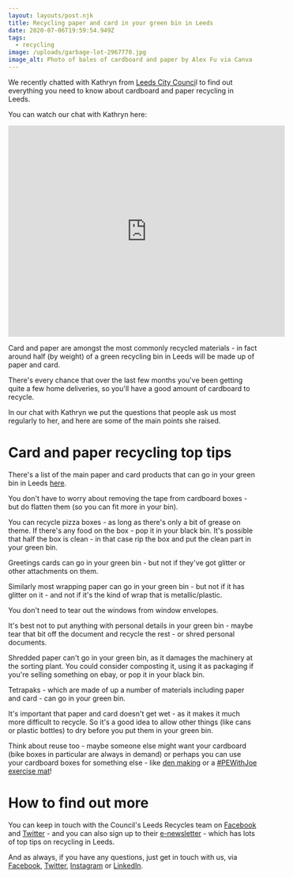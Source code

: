 ```yaml
---
layout: layouts/post.njk
title: Recycling paper and card in your green bin in Leeds
date: 2020-07-06T19:59:54.949Z
tags:
  - recycling
image: /uploads/garbage-lot-2967770.jpg
image_alt: Photo of bales of cardboard and paper by Alex Fu via Canva
---
```


We recently chatted with Kathryn from [Leeds City Counci](https://www.leeds.gov.uk/residents/bins-and-recycling)l to find out everything you need to know about cardboard and paper recycling in Leeds.

You can watch our chat with Kathryn here:

<iframe src="https://www.facebook.com/plugins/video.php?href=https%3A%2F%2Fwww.facebook.com%2Fzerowasteleeds%2Fvideos%2F266885891276674%2F&show_text=1&width=560" width="560" height="427" style="border:none;overflow:hidden" scrolling="no" frameborder="0" allowTransparency="true" allow="encrypted-media" allowFullScreen="true"></iframe>

Card and paper are amongst the most commonly recycled materials - in fact around half (by weight) of a green recycling bin in Leeds will be made up of paper and card.

There's every chance that over the last few months you've been getting quite a few home deliveries, so you'll have a good amount of cardboard to recycle.

In our chat with Kathryn we put the questions that people ask us most regularly to her, and here are some of the main points she raised.

# Card and paper recycling top tips

There's a list of the main paper and card products that can go in your green bin in Leeds [here](https://www.leeds.gov.uk/residents/bins-and-recycling/your-bins/green-recycling-bin).

You don't have to worry about removing the tape from cardboard boxes - but do flatten them (so you can fit more in your bin).

You can recycle pizza boxes - as long as there's only a bit of grease on theme. If there's any food on the box - pop it in your black bin. It's possible that half the box is clean - in that case rip the box and put the clean part in your green bin.

Greetings cards can go in your green bin - but not if they've got glitter or other attachments on them.

Similarly most wrapping paper can go in your green bin - but not if it has glitter on it - and not if it's the kind of wrap that is metallic/plastic.

You don't need to tear out the windows from window envelopes.

It's best not to put anything with personal details in your green bin - maybe tear that bit off the document and recycle the rest - or shred personal documents.

Shredded paper can't go in your green bin, as it damages the machinery at the sorting plant. You could consider composting it, using it as packaging if you're selling something on ebay, or pop it in your black bin.

Tetrapaks - which are made of up a number of materials including paper and card - can go in your green bin.

It's important that paper and card doesn't get wet - as it makes it much more difficult to recycle. So it's a good idea to allow other things (like cans or plastic bottles) to dry before you put them in your green bin.

Think about reuse too - maybe someone else might want your cardboard (bike boxes in particular are always in demand) or perhaps you can use your cardboard boxes for something else - like [den making](https://twitter.com/edleeds/status/1240585977141354496?s=20) or a [\#PEWithJoe exercise mat](https://www.facebook.com/zerowasteleeds/videos/1717931671681121/)!

# How to find out more

You can keep in touch with the Council's Leeds Recycles team on [Facebook](https://www.facebook.com/LeedsRecycles/) and [Twitter](https://twitter.com/leedsrecycles) - and you can also sign up to their [e-newsletter](https://content.govdelivery.com/accounts/UKLEEDS/bulletins/293e0ec?fbclid=IwAR3V5WHghy1q_xyu-km8P4-Bag5S68S9CDE49K7jZZV9bGy8Zk0oAnJwebw) - which has lots of top tips on recycling in Leeds.

And as always, if you have any questions, just get in touch with us, via [Facebook](https://www.facebook.com/zerowasteleeds/), [Twitter](https://twitter.com/zerowasteleeds), [Instagram](https://www.instagram.com/zerowasteleeds/) or [LinkedIn](https://www.linkedin.com/company/56466378/admin/).
